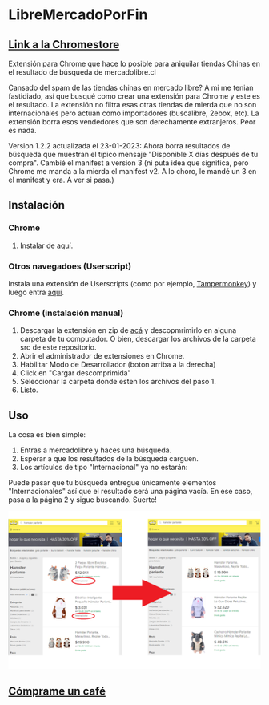 # LibreMercadoPorFin
## [Link a la Chromestore](https://chrome.google.com/webstore/detail/libre-mercado-por-fin/gkpmkhmeehedhppgjodpjdjbjiaoiphe?hl=es)
Extensión para Chrome que hace lo posible para aniquilar tiendas Chinas en el resultado de búsqueda de mercadolibre.cl

Cansado del spam de las tiendas chinas en mercado libre? A mi me tenian fastidiado, así que busqué como crear una extensión para Chrome y este es el resultado.
La extensión no filtra esas otras tiendas de mierda que no son internacionales pero actuan como importadores (buscalibre, 2ebox, etc). La extensión borra esos vendedores que son derechamente extranjeros. Peor es nada.

Version 1.2.2 actualizada el 23-01-2023: Ahora borra resultados de búsqueda que muestran el típico mensaje "Disponible X días después de tu compra". Cambié el manifest a version 3 (ni puta idea que significa, pero Chrome me manda a la mierda el manifest v2. A lo choro, le mandé un 3 en el manifest y era. A ver si pasa.) 

## Instalación

### Chrome
1. Instalar de [aquí](https://chrome.google.com/webstore/detail/libre-mercado-por-fin/gkpmkhmeehedhppgjodpjdjbjiaoiphe?hl=es).

### Otros navegadoes (Userscript)
Instala una extensión de Userscripts (como por ejemplo, [Tampermonkey](https://www.tampermonkey.net/)) y luego entra [aquí](https://github.com/ivanMSC/LibreMercadoPorFin/raw/main/src/script.user.js).

### Chrome (instalación manual)
1. Descargar la extensión en zip de [acá](https://github.com/ivanMSC/LibreMercadoPorFin/blob/main/LibreMercadoPorFin.zip) y descopmrimirlo en alguna carpeta de tu computador. O bien, descargar los archivos de la carpeta src de este repositorio.
2. Abrir el administrador de extensiones en Chrome.
3. Habilitar Modo de Desarrollador (boton arriba a la derecha)
4. Click en "Cargar descomprimida"
5. Seleccionar la carpeta donde esten los archivos del paso 1.
6. Listo.



## Uso
La cosa es bien simple:
1. Entras a mercadolibre y haces una búsqueda.
2. Esperar a que los resultados de la búsqueda carguen.
3. Los artículos de tipo "Internacional" ya no estarán:

Puede pasar que tu búsqueda entregue únicamente elementos "Internacionales" así que el resultado será una página vacía. En ese caso, pasa a la página 2 y sigue buscando. Suerte!

![Ejemplo](https://raw.githubusercontent.com/ivanMSC/LibreMercadoPorFin/main/Ejemplo.png)



## [Cómprame un café](https://linktr.ee/ivanMSC)
